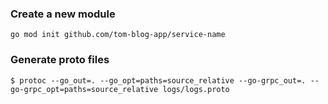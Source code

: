 ### Create a new module

```
go mod init github.com/tom-blog-app/service-name
```

### Generate proto files
```
$ protoc --go_out=. --go_opt=paths=source_relative --go-grpc_out=. --go-grpc_opt=paths=source_relative logs/logs.proto
```